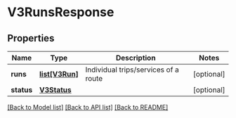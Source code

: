 # V3RunsResponse

## Properties
Name | Type | Description | Notes
------------ | ------------- | ------------- | -------------
**runs** | [**list[V3Run]**](V3Run.md) | Individual trips/services of a route | [optional] 
**status** | [**V3Status**](V3Status.md) |  | [optional] 

[[Back to Model list]](../README.md#documentation-for-models) [[Back to API list]](../README.md#documentation-for-api-endpoints) [[Back to README]](../README.md)

